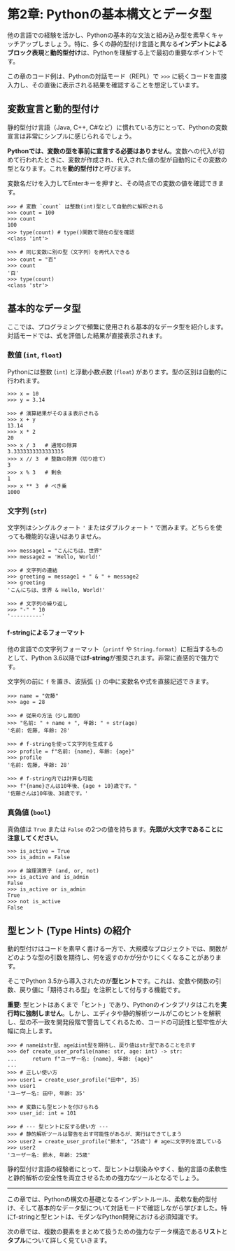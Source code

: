 # 第2章: Pythonの基本構文とデータ型

他の言語での経験を活かし、Pythonの基本的な文法と組み込み型を素早くキャッチアップしましょう。特に、多くの静的型付け言語と異なる**インデントによるブロック表現**と**動的型付け**は、Pythonを理解する上で最初の重要なポイントです。

この章のコード例は、Pythonの対話モード（REPL）で `>>>` に続くコードを直接入力し、その直後に表示される結果を確認することを想定しています。

<!-- ## インデントが持つ意味: 波括弧 `{}` からの解放

多くのプログラミング言語では、`if`文や`for`ループなどのコードブロックを波括弧 `{}` で囲みます。しかし、**Pythonではインデント（字下げ）そのものがコードブロックを定義します**。これはPythonの構文における最大の特徴の一つです。

一般的に、インデントには**スペース4つ**を使用することが強く推奨されています（PEP 8スタイルガイド）。

**Java/C++でのブロック表現:**

```java
if (score > 80) {
    System.out.println("合格です。");
    System.out.println("おめでとうございます！");
}
```

**Pythonでの対話モード実行例:**
対話モードで複数行のブロックを入力すると、継続行プロンプト `...` が表示されます。

```python-repl
>>> score = 85
>>> if score > 80:
...     # このブロックはインデントによって定義される
...     print("合格です。")
...     print("おめでとうございます！")
...
合格です。
おめでとうございます！
```

インデントを間違えると `IndentationError` という文法エラーが発生します。これにより、誰が書いてもコードの見た目が統一され、可読性が高まるというメリットがあります。
 -->

## 変数宣言と動的型付け

静的型付け言語（Java, C++, C\#など）に慣れている方にとって、Pythonの変数宣言は非常にシンプルに感じられるでしょう。

**Pythonでは、変数の型を事前に宣言する必要はありません**。変数への代入が初めて行われたときに、変数が作成され、代入された値の型が自動的にその変数の型となります。これを**動的型付け**と呼びます。

変数名だけを入力してEnterキーを押すと、その時点での変数の値を確認できます。

```python-repl
>>> # 変数 `count` は整数(int)型として自動的に解釈される
>>> count = 100
>>> count
100
>>> type(count) # type()関数で現在の型を確認
<class 'int'>

>>> # 同じ変数に別の型（文字列）を再代入できる
>>> count = "百"
>>> count
'百'
>>> type(count)
<class 'str'>
```

## 基本的なデータ型

ここでは、プログラミングで頻繁に使用される基本的なデータ型を紹介します。対話モードでは、式を評価した結果が直接表示されます。

### 数値 (`int`, `float`)

Pythonには整数 (`int`) と浮動小数点数 (`float`) があります。型の区別は自動的に行われます。

```python-repl
>>> x = 10
>>> y = 3.14

>>> # 演算結果がそのまま表示される
>>> x + y
13.14
>>> x * 2
20
>>> x / 3   # 通常の除算
3.3333333333333335
>>> x // 3  # 整数の除算（切り捨て）
3
>>> x % 3   # 剰余
1
>>> x ** 3  # べき乗
1000
```

### 文字列 (`str`)

文字列はシングルクォート `'` またはダブルクォート `"` で囲みます。どちらを使っても機能的な違いはありません。

```python-repl
>>> message1 = "こんにちは、世界"
>>> message2 = 'Hello, World!'

>>> # 文字列の連結
>>> greeting = message1 + " & " + message2
>>> greeting
'こんにちは、世界 & Hello, World!'

>>> # 文字列の繰り返し
>>> "-" * 10
'----------'
```

#### f-stringによるフォーマット
他の言語での文字列フォーマット（`printf` や `String.format`）に相当するものとして、Python 3.6以降では**f-string**が推奨されます。非常に直感的で強力です。

文字列の前に `f` を置き、波括弧 `{}` の中に変数名や式を直接記述できます。

```python-repl
>>> name = "佐藤"
>>> age = 28

>>> # 従来の方法（少し面倒）
>>> "名前: " + name + ", 年齢: " + str(age)
'名前: 佐藤, 年齢: 28'

>>> # f-stringを使って文字列を生成する
>>> profile = f"名前: {name}, 年齢: {age}"
>>> profile
'名前: 佐藤, 年齢: 28'

>>> # f-string内では計算も可能
>>> f"{name}さんは10年後、{age + 10}歳です。"
'佐藤さんは10年後、38歳です。'
```

### 真偽値 (`bool`)

真偽値は `True` または `False` の2つの値を持ちます。**先頭が大文字であることに注意してください**。

```python-repl
>>> is_active = True
>>> is_admin = False

>>> # 論理演算子 (and, or, not)
>>> is_active and is_admin
False
>>> is_active or is_admin
True
>>> not is_active
False
```

## 型ヒント (Type Hints) の紹介

動的型付けはコードを素早く書ける一方で、大規模なプロジェクトでは、関数がどのような型の引数を期待し、何を返すのかが分かりにくくなることがあります。

そこでPython 3.5から導入されたのが**型ヒント**です。これは、変数や関数の引数、戻り値に「期待される型」を注釈として付与する機能です。

**重要**: 型ヒントはあくまで「ヒント」であり、Pythonのインタプリタはこれを**実行時に強制しません**。しかし、エディタや静的解析ツールがこのヒントを解釈し、型の不一致を開発段階で警告してくれるため、コードの可読性と堅牢性が大幅に向上します。

```python-repl
>>> # nameはstr型、ageはint型を期待し、戻り値はstr型であることを示す
>>> def create_user_profile(name: str, age: int) -> str:
...     return f"ユーザー名: {name}, 年齢: {age}"
...
>>> # 正しい使い方
>>> user1 = create_user_profile("田中", 35)
>>> user1
'ユーザー名: 田中, 年齢: 35'

>>> # 変数にも型ヒントを付けられる
>>> user_id: int = 101

>>> # --- 型ヒントに反する使い方 ---
>>> # 静的解析ツールは警告を出す可能性があるが、実行はできてしまう
>>> user2 = create_user_profile("鈴木", "25歳") # ageに文字列を渡している
>>> user2
'ユーザー名: 鈴木, 年齢: 25歳'
```

静的型付け言語の経験者にとって、型ヒントは馴染みやすく、動的言語の柔軟性と静的解析の安全性を両立させるための強力なツールとなるでしょう。

-----

この章では、Pythonの構文の基礎となるインデントルール、柔軟な動的型付け、そして基本的なデータ型について対話モードで確認しながら学びました。特にf-stringと型ヒントは、モダンなPython開発における必須知識です。

次の章では、複数の要素をまとめて扱うための強力なデータ構造である**リスト**と**タプル**について詳しく見ていきます。